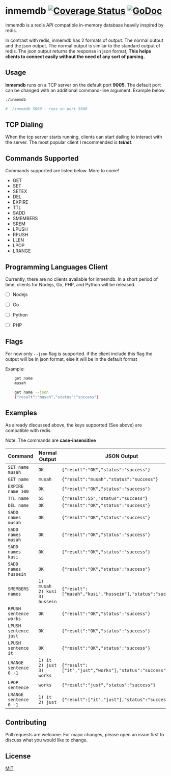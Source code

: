 # inmemdb  [![Coverage Status](https://coveralls.io/repos/github/mkhstar/inmemdb/badge.svg?branch=master)](https://coveralls.io/github/mkhstar/inmemdb?branch=master) [![GoDoc](https://godoc.org/github.com/mkhstar/inmemdb?status.svg)](http://godoc.org/github.com/mkhstar/inmemdb)

inmemdb is a redis API compatible in-memory database heavily inspired by redis.

In contrast with redis, inmemdb has 2 formats of output. The normal output and the json output. The normal output is similar to the standard output of redis. The json output returns the response in json format, **This helps clients to connect easily without the need of any sort of parsing.**


## Usage

**inmemdb** runs on a TCP server on the default port **9005**. The default port can be changed with an additional command-line argument. Example below


```bash
./inmemdb

# ./inmemdb 5000 - runs on port 5000
```

## TCP Dialing

When the tcp server starts running, clients can start dailing to interact with the server. The most popular client I recommended is **_telnet_**.

## Commands Supported

Commands supported are listed below. More to come!

- GET
- SET
- SETEX
- DEL
- EXPIRE
- TTL
- SADD
- SMEMBERS
- SREM
- LPUSH
- RPUSH
- LLEN
- LPOP
- LRANGE


## Programming Languages Client

Currently, there are no clients available for inmemdb. In a short period of time, clients for Nodejs, Go, PHP, and Python will be released.

- [ ] Nodejs
- [ ] Go
- [ ] Python
- [ ] PHP


## Flags

For now only `--json` flag is supported. if the client include this flag the output will be in json format, else it will be in the default format

Example:

```bash
    get name
    musah

    get name --json
    {"result":"musah","status":"success"}
```


## Examples

As already discussed above, the keys supported (See above) are compatible with redis.

Note: The commands are **case-insensitive**


|             Command   |Normal Output                          |JSON Output                         |
|----------------|-------------------------------|-----------------------------|
|`SET name musah`|`OK`           |`{"result":"OK","status":"success"}`
|`GET name`          |`musah`            |`{"result":"musah","status":"success"}` 
|`EXPIRE name 100`          |`OK`|`{"result":"OK","status":"success"}`
|`TTL name`          |`55`|`{"result":55","status":"success"}`
|`DEL name`          |`OK`|`{"result":"OK","status":"success"}`
|`SADD names musah`          |`OK`|`{"result":"OK","status":"success"}`
|`SADD names musah`          |`OK`|`{"result":"OK","status":"success"}`
|`SADD names kusi`          |`OK`|`{"result":"OK","status":"success"}`
|`SADD names hussein`          |`OK`|`{"result":"OK","status":"success"}`
|`SMEMBERS names`          |`1) musah` <br/> `2) kusi` <br> `3) hussein`|`{"result":["musah","kusi","hussein"],"status":"success"}`
|`RPUSH sentence works`          |`OK`|`{"result":"OK","status":"success"}`
|`LPUSH sentence just`          |`OK`|`{"result":"OK","status":"success"}`
|`LPUSH sentence it`          |`OK`|`{"result":"OK","status":"success"}`
|`LRANGE sentence 0 -1`          |`1) it` <br/> `2) just` <br> `3) works`|`{"result":["it","just","works"],"status":"success"}`
|`LPOP sentence`          |`works`|`{"result":"just","status":"success"}`
|`LRANGE sentence 0 -1`          |`1) it` <br/> `2) just`|`{"result":["it","just"],"status":"success"}`




## Contributing
Pull requests are welcome. For major changes, please open an issue first to discuss what you would like to change.


## License
[MIT](https://choosealicense.com/licenses/mit/)
